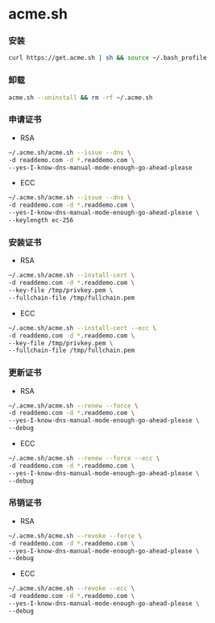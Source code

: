 # acme.sh

### 安装

```sh
curl https://get.acme.sh | sh && source ~/.bash_profile
```

### 卸载

```bash
acme.sh --uninstall && rm -rf ~/.acme.sh
```

### 申请证书

+ RSA

```sh
~/.acme.sh/acme.sh --issue --dns \
-d readdemo.com -d *.readdemo.com \
--yes-I-know-dns-manual-mode-enough-go-ahead-please
```

+ ECC

```sh
~/.acme.sh/acme.sh --issue --dns \
-d readdemo.com -d *.readdemo.com \
--yes-I-know-dns-manual-mode-enough-go-ahead-please \
--keylength ec-256
```

### 安装证书

+ RSA

```sh
~/.acme.sh/acme.sh --install-cert \
-d readdemo.com -d *.readdemo.com \
--key-file /tmp/privkey.pem \
--fullchain-file /tmp/fullchain.pem
```

+ ECC

```sh
~/.acme.sh/acme.sh --install-cert --ecc \
-d readdemo.com -d *.readdemo.com \
--key-file /tmp/privkey.pem \
--fullchain-file /tmp/fullchain.pem
```

### 更新证书

+ RSA

```sh
~/.acme.sh/acme.sh --renew --force \
-d readdemo.com -d *.readdemo.com \
--yes-I-know-dns-manual-mode-enough-go-ahead-please \
--debug
```

+ ECC

```sh
~/.acme.sh/acme.sh --renew --force --ecc \
-d readdemo.com -d *.readdemo.com \
--yes-I-know-dns-manual-mode-enough-go-ahead-please \
--debug
```

### 吊销证书

+ RSA

```sh
~/.acme.sh/acme.sh --revoke --force \
-d readdemo.com -d *.readdemo.com \
--yes-I-know-dns-manual-mode-enough-go-ahead-please \
--debug
```

+ ECC

```sh
~/.acme.sh/acme.sh --revoke --ecc \
-d readdemo.com -d *.readdemo.com \
--yes-I-know-dns-manual-mode-enough-go-ahead-please \
--debug
```
